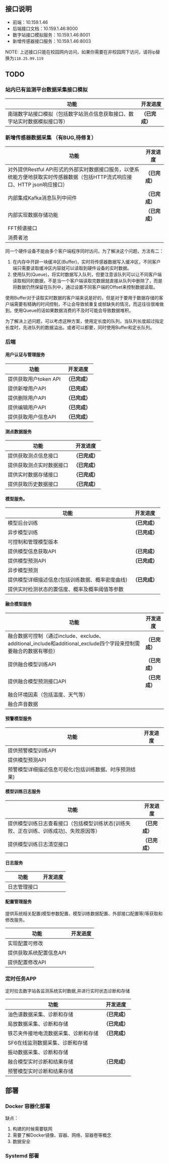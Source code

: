 ## 接口说明

- 前端：10.159.1.46
- 后端接口文档：10.159.1.46:8000
- 数字站接口模拟服务：10.159.1.46:8001
- 新增传感器接口服务：10.159.1.46:8003

NOTE: 上述接口只能在校园网内访问，如果你需要在非校园网下访问，请将ip替换为`118.25.99.119`

## TODO

### 站内已有监测平台数据采集接口模拟

| 功能                                                                       | 开发进度       |
| -------------------------------------------------------------------------- | -------------- |
| 南瑞数字站接口模拟（包括数字站测点信息获取接口、数字站实时数据模拟接口等） | **（已完成）** |

### 新增传感器数据采集 **（有BUG,待修复）**

| 功能                                                                                                                         | 开发进度       |
| ---------------------------------------------------------------------------------------------------------------------------- | -------------- |
| 对外提供Restful API形式的外部实时数据接口服务，以便系统能方便地获取实时传感器数据（包括HTTP流式响应接口、HTTP json响应接口） | **（已完成）** |
| 内部集成Kafka消息队列中间件                                                                                                  | **（已完成）** |
| 内部实现数据存储功能                                                                                                         | **（已完成）** |
| FFT频谱接口                                                                                                                  |                |
| 消费者池                                                                                                                     |

同一个硬件设备不能由多个客户端程序同时访问，为了解决这个问题，方法有二：

1. 在内存中开辟一块缓冲区(Buffer)，实时将传感器数据写入缓冲区，不同客户端只需要读取缓冲区内容就可以读取到硬件设备的实时数据。
2. 使用队列(Queue)，将实时数据写入队列，但要注意该队列可以让不同客户端读取相同的数据，不是当一个客户端读取完数据就直接从队列中删除了，而是将数据仍然保留在队列中，通过设置不同客户端的Offset来控制数据读取。

使用Buffer对于读取实时数据的客户端来说是好的，但是对于要用于数据存储的客户端需要有精确的时间控制，不让会导致帧重复或帧缺失的情况，而这往往很难做到。使用Queue的话如果数据消费的不及时可能会导致数据堆积。

为了解决上述问题，可以考虑这种方案，使用定长度的队列，当队列长度超过指定长度时，先进队列的数据溢出。或者可以都要，同时使用Buffer和定长队列。

### 后端

#### 用户认证与管理服务

| 功能                  | 开发进度       |
| --------------------- | -------------- |
| 提供获取用户token API | **（已完成）** |
| 提供新增用户API       | **（已完成）** |
| 提供删除用户API       | **（已完成）** |
| 提供编辑用户API       | **（已完成）** |
| 提供获取用户信息API   | **（已完成）** |

#### 测点数据服务

| 功能                     | 开发进度       |
| ------------------------ | -------------- |
| 提供获取测点信息接口     | **（已完成）** |
| 提供获取测点实时数据接口 | **（已完成）** |
| 提供实时数据存储接口     | **（已完成）** |
| 提供获取历史数据接口     | **（已完成）** |

#### 模型服务。

| 功能                                             | 开发进度       |
| ------------------------------------------------ | -------------- |
| 模型后台训练                                     | **（已完成）** |
| 异步模型训练                                     | **（已完成）** |
| 可控制和管理模型版本                             |                |
| 提供模型信息获取API                              | **（已完成）** |
| 提供模型预测API                                  | **（已完成）** |
| 异步模型预测                                     |                |
| 提供模型详细描述信息(包括训练数据、概率密度曲线) | **（已完成）** |
| 提供实时检测状态的置信度、概率及概率阈值等参数   |                |

#### 融合模型服务

| 功能                                                                                                             | 开发进度       |
| ---------------------------------------------------------------------------------------------------------------- | -------------- |
| 融合数据可控制（通过include、exclude、additional_include和additional_exclude四个字段来控制需要融合的数据有哪些） | **（已完成）** |
| 提供融合模型训练API                                                                                              | **（已完成）** |
| 提供融合模型预测接口API                                                                                          | **（已完成）** |
| 融合环境因素（包括温度、天气等）                                                                                 |                |
| 融合声音数据                                                                                                     |                |

#### 预警模型服务

| 功能                                                   | 开发进度 |
| ------------------------------------------------------ | -------- |
| 提供预警模型训练API                                    |          |
| 提供模型预测API                                        |          |
| 预警模型详细描述信息可视化(包括训练数据、时序预测结果) |          |

#### 模型训练日志服务

| 功能                                                                                   | 开发进度       |
| -------------------------------------------------------------------------------------- | -------------- |
| 提供模型训练日志查看接口（包括模型训练状态[训练失败、正在训练、训练成功]、失败原因等） | **（已完成）** |
| 提供模型训练日志清空接口                                                               | **（已完成）** |

#### 日志服务

| 功能         | 开发进度 |
| ------------ | -------- |
| 日志管理接口 |          |

#### 配置管理服务

提供系统相关配置(模型参数配置、模型训练数据配置、外部接口配置等)等获取和修改服务。

| 功能                    | 开发进度 |
| ----------------------- | -------- |
| 实现配置可修改          |          |
| 提供获取系统配置信息API |          |
| 提供配置修改API         |          |

### 定时任务APP

定时拉去数字站各监测系统实时数据,并进行实时状态诊断和存储

| 功能                                 | 开发进度       |
| ------------------------------------ | -------------- |
| 油色谱数据采集、诊断和存储           | **（已完成）** |
| 局放数据采集、诊断和存储             | **（已完成）** |
| 铁芯夹件接地电流数据采集、诊断和存储 | **（已完成）** |
| SF6在线监测数据采集、诊断和存储      |                |
| 振动数据采集、诊断和存储             |                |
| 融合模型实时诊断和结果存储           | **（已完成）** |
| 预警模型实时诊断和结果存储           |                |

## 部署

### Docker 容器化部署

缺点：

1. 构建的时候需要联网
2. 需要了解Docker镜像、容器、网络、容器卷等概念
3. 数据安全

### Systemd 部署
